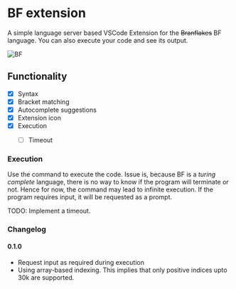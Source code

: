 # BF extension

A simple language server based VSCode Extension for the ~~Branflakes~~ BF language. You can also execute your code and see its output.

![BF](https://kekvrose.me/static/projects/screenshots/bf-server.png)
## Functionality

- [X] Syntax
- [X] Bracket matching
- [X] Autocomplete suggestions
- [X] Extension icon
- [X] Execution
  - [ ] Timeout




### Execution

Use the command to execute the code. 
Issue is, because BF is a *turing complete* language, there is no way to know if the program will terminate or not. Hence for now, the command may lead to infinite execution. 
If the program requires input, it will be requested as a prompt.

TODO: Implement a timeout.

### Changelog

#### 0.1.0

- Request input as required during execution
- Using array-based indexing. This implies that only positive indices upto 30k are supported.